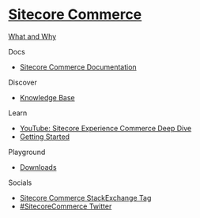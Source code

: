 # [Sitecore Commerce]()

[What and Why]()

Docs

 - [Sitecore Commerce Documentation](https://doc.sitecore.com/en/developers/101/xc/)

Discover

 - [Knowledge Base]()

Learn

 - [YouTube: Sitecore Experience Commerce Deep Dive](https://www.youtube.com/watch?v=T0cn3yBbRro&list=PL1jJVFm_lGny-vqNPTv3VdBA_o31-Tq94)
 - [Getting Started](https://doc.sitecore.com/en/developers/92/sitecore-experience-commerce/getting-started-with-development.html)

Playground

 - [Downloads](https://dev.sitecore.net/Downloads/Sitecore_Commerce.aspx)
 
Socials

 - [Sitecore Commerce StackExchange Tag](https://sitecore.stackexchange.com/?tags=sitecore-commerce)
 - [#SitecoreCommerce Twitter](https://twitter.com/search?q=%23sitecorecommerce&src=typed_query&f=live)